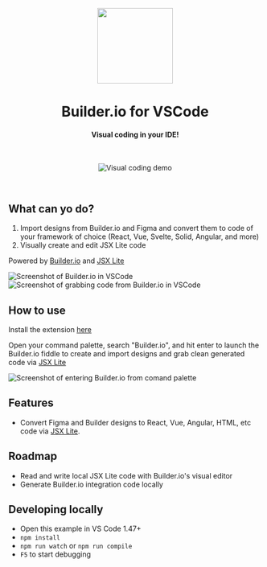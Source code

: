 <p align="center">
  <img height="150 alt="Builder + VS Code logos" src="https://cdn.builder.io/api/v1/image/assets%2FYJIGb4i01jvw0SRdL5Bt%2F2cf38c7c33264b5599ef608d2b721421" />
</p>

<h1 align="center"> Builder.io for VSCode </h1>

<h4 align="center">Visual coding in your IDE!</h4>
<br />
<p align="center">
  <img alt="Visual coding demo" src="https://i.imgur.com/UlWMkRx.gif" />
</p>

<br />

## What can yo do?

1. Import designs from Builder.io and Figma and convert them to code of your framework of choice (React, Vue, Svelte, Solid, Angular, and more)
2. Visually create and edit JSX Lite code

Powered by [Builder.io](https://github.com/builderio/builder) and [JSX Lite](https://github.com/builderio/jsx-lite)

<img src="https://cdn.builder.io/api/v1/image/assets%2FYJIGb4i01jvw0SRdL5Bt%2Fb047e4f59048449a980697c9a12eaf3f" alt="Screenshot of Builder.io in VSCode" />
<img src="https://cdn.builder.io/api/v1/image/assets%2FYJIGb4i01jvw0SRdL5Bt%2F1d59909e2a214c79ad2b1e8ad3fb8245" alt="Screenshot of grabbing code from Builder.io in VSCode" />

## How to use

Install the extension [here](https://marketplace.visualstudio.com/items?itemName=builder.Builder)

Open your command palette, search "Builder.io", and hit enter to launch the Builder.io fiddle to create and import designs and grab clean generated code via [JSX Lite](https://github.com/builderio/jsx-lite)

<img alt="Screenshot of entering Builder.io from comand palette" src="https://cdn.builder.io/api/v1/image/assets%2FYJIGb4i01jvw0SRdL5Bt%2F9f950bd9d3c74570b1c84edf39a5f976" />

## Features

- Convert Figma and Builder designs to React, Vue, Angular, HTML, etc code via [JSX Lite](https://github.com/builderio/jsx-lite).

## Roadmap

- Read and write local JSX Lite code with Builder.io's visual editor
- Generate Builder.io integration code locally

## Developing locally

- Open this example in VS Code 1.47+
- `npm install`
- `npm run watch` or `npm run compile`
- `F5` to start debugging
